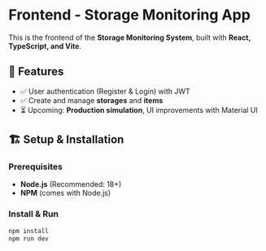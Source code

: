 # Frontend - Storage Monitoring App

This is the frontend of the **Storage Monitoring System**, built with **React, TypeScript, and Vite**.

## 🚀 Features
- ✅ User authentication (Register & Login) with JWT
- ✅ Create and manage **storages** and **items**
- ⏳ Upcoming: **Production simulation**, UI improvements with Material UI

## 🏗 Setup & Installation

### Prerequisites
- **Node.js** (Recommended: 18+)
- **NPM** (comes with Node.js)

### Install & Run
```sh
npm install
npm run dev
